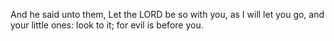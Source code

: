 And he said unto them, Let the LORD be so with you, as I will let you go, and your little ones: look to it; for evil is before you.
